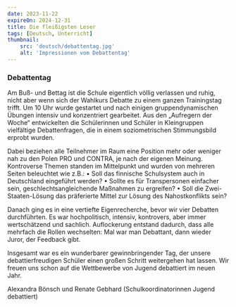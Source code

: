 ```yaml
---
date: 2023-11-22
expireOn: 2024-12-31
title: Die fleißigsten Leser
tags: [Deutsch, Unterricht]
thumbnail: 
    src: 'deutsch/debattentag.jpg'
    alt: 'Impressionen vom Debattentag'
---
```



### Debattentag

Am Buß- und Bettag ist die Schule eigentlich völlig verlassen und ruhig, nicht aber wenn sich der Wahlkurs Debatte zu einem ganzen Trainingstag trifft. Um 10 Uhr wurde gestartet und nach einigen gruppendynamischen Übungen intensiv und konzentriert gearbeitet. Aus den „Aufregern der Woche“ entwickelten die Schülerinnen und Schüler in Kleingruppen vielfältige Debattenfragen, die in einem soziometrischen Stimmungsbild erprobt wurden.


<gallery images="/images/deutsch/debattentag.jpg,/images/deutsch/debattentag2.jpg,/images/deutsch/debattentag3.jpg,/images/deutsch/debattentag4.jpg" ></gallery>


Dabei beziehen alle Teilnehmer im Raum eine Position mehr oder weniger nah zu den Polen PRO und CONTRA, je nach der eigenen Meinung. Kontroverse Themen standen im Mittelpunkt und wurden von mehreren Seiten beleuchtet wie z.B.:
•	Soll das finnische Schulsystem auch in Deutschland eingeführt werden?
•	Sollte es für Transpersonen einfacher sein, geschlechtsangleichende Maßnahmen zu ergreifen?
•	Soll die Zwei-Staaten-Lösung das präferierte Mittel zur Lösung des Nahostkonflikts sein?

Danach ging es in eine vertiefte Eigenrecherche, bevor wir vier Debatten durchführten. Es war hochpolitisch, intensiv, kontrovers, aber immer wertschätzend und sachlich. Auflockerung entstand dadurch, dass alle mehrfach die Rollen wechselten: Mal war man Debattant, dann wieder Juror, der Feedback gibt.

Insgesamt war es ein wunderbarer gewinnbringender Tag, der unsere debattierfreudigen Schüler einen großen Schritt weitergehen hat lassen. Wir freuen uns schon auf die Wettbewerbe von Jugend debattiert im neuen Jahr.

Alexandra Bönsch und Renate Gebhard
(Schulkoordinatorinnen Jugend debattiert)

